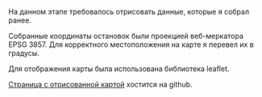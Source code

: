 На данном этапе требовалось отрисовать данные, которые я собрал ранее.

Собранные координаты остановок были проекцией веб-меркатора EPSG 3857.
Для корректного местоположения на карте я перевел их в градусы.

Для отображения карты была использована библиотека leaflet.

[Страница с отрисованной картой](https://mflorinsky.github.io/transport-schemes/leaflet/leaflet.html) хостится на github.
